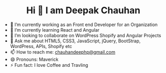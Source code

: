 <h1 style="text-align:center"> Hi 👋 I am Deepak Chauhan</h1>

- 🔭 I’m currently working as an Front end Developer for an Organization
- 🌱 I’m currently learning React and Angular
- 👯 I’m looking to collaborate on WordPress Shopify and Angular Projects
- 💬 Ask me about HTML5, CSS3, JavaScript, jQuery, BootStrap, WordPress, APIs, Shopify etc
- 📫 How to reach me: <a href="mailto:chauhandeephp@gmail.com">chauhandeephp@gmail.com</a>
- 😄 Pronouns: Maverick
- ⚡ Fun fact: I love Coffee and Travling

